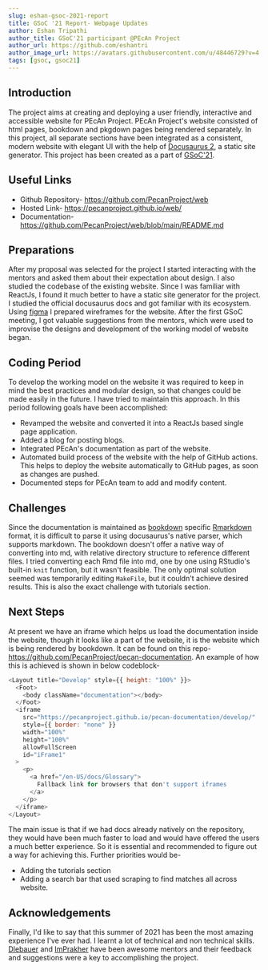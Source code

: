 ```yaml
---
slug: eshan-gsoc-2021-report
title: GSoC '21 Report- Webpage Updates
author: Eshan Tripathi
author_title: GSoC'21 participant @PEcAn Project
author_url: https://github.com/eshantri
author_image_url: https://avatars.githubusercontent.com/u/48446729?v=4
tags: [gsoc, gsoc21]
---
```


## Introduction

The project aims at creating and deploying a user friendly, interactive and accessible website for PEcAn Project.
PEcAn Project's website consisted of html pages, bookdown and pkgdown pages being rendered separately. In this project, all separate sections have been integrated as a consistent, modern website with elegant UI with the help of [Docusaurus 2](https://docusaurus.io/), a static site generator. This project has been created as a part of [GSoC'21](https://summerofcode.withgoogle.com/).

<!--truncate-->

## Useful Links

- Github Repository- https://github.com/PecanProject/web
- Hosted Link- https://pecanproject.github.io/web/
- Documentation- https://github.com/PecanProject/web/blob/main/README.md

## Preparations

After my proposal was selected for the project I started interacting with the mentors and asked them about their expectation about design. I also studied the codebase of the existing website. Since I was familiar with ReactJs, I found it much better to have a static site generator for the project. I studied the official docusaurus docs and got familiar with its ecosystem.
Using [figma](https://www.figma.com) I prepared wireframes for the website. After the first GSoC meeting, I got valuable suggestions from the mentors, which were used to improvise the designs and development of the working model of website began.

## Coding Period

To develop the working model on the website it was required to keep in mind the best practices and modular design, so that changes could be made easily in the future. I have tried to maintain this approach. In this period following goals have been accomplished:

- Revamped the website and converted it into a ReactJs based single page application.
- Added a blog for posting blogs.
- Integrated PEcAn's documentation as part of the website.
- Automated build process of the website with the help of GitHub actions. This helps to deploy the website automatically to GitHub pages, as soon as changes are pushed.
- Documented steps for PEcAn team to add and modify content.

## Challenges

Since the documentation is maintained as [bookdown](https://bookdown.org/) specific [Rmarkdown](https://rmarkdown.rstudio.com/docs/) format, it is difficult to parse it using docusaurus's native parser, which supports markdown. The bookdown doesn't offer a native way of converting into md, with relative directory structure to reference different files. I tried converting each Rmd file into md, one by one using RStudio's built-in `knit` function, but it wasn't feasible. The only optimal solution seemed was temporarily editing `MakeFile`, but it couldn't achieve desired results.
This is also the exact challenge with tutorials section.

## Next Steps

At present we have an iframe which helps us load the documentation inside the website, though it looks like a part of the website, it is the website which is being rendered by bookdown. It can be found on this repo-
https://github.com/PecanProject/pecan-documentation. An example of how this is achieved is shown in below codeblock-

```javascript
<Layout title="Develop" style={{ height: "100%" }}>
  <Foot>
    <body className="documentation"></body>
  </Foot>
  <iframe
    src="https://pecanproject.github.io/pecan-documentation/develop/"
    style={{ border: "none" }}
    width="100%"
    height="100%"
    allowFullScreen
    id="iFrame1"
  >
    <p>
      <a href="/en-US/docs/Glossary">
        Fallback link for browsers that don't support iframes
      </a>
    </p>
  </iframe>
</Layout>
```

The main issue is that if we had docs already natively on the repository, they would have been much faster to load and would have offered the users a much better experience. So it is essential and recommended to figure out a way for achieving this. Further priorities would be-

- Adding the tutorials section
- Adding a search bar that used scraping to find matches all across website.

## Acknowledgements

Finally, I'd like to say that this summer of 2021 has been the most amazing experience I've ever had. I learnt a lot of technical and non technical skills. [Dlebauer](https://github.com/dlebauer) and [ImPrakher](https://github.com/im-prakher) have been awesome mentors and their feedback and suggestions were a key to accomplishing the project.

